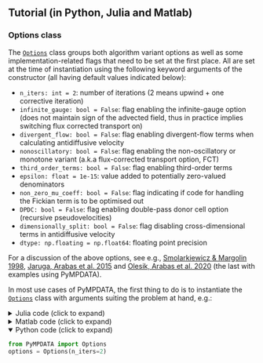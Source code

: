 ## Tutorial (in Python, Julia and Matlab)

### Options class

The [``Options``](https://open-atmos.github.io/PyMPDATA/PyMPDATA/options.html) class
groups both algorithm variant options as well as some implementation-related
flags that need to be set at the first place. All are set at the time
of instantiation using the following keyword arguments of the constructor 
(all having default values indicated below):
- ``n_iters: int = 2``: number of iterations (2 means upwind + one corrective iteration)
- ``infinite_gauge: bool = False``: flag enabling the infinite-gauge option (does not maintain sign of the advected field, thus in practice implies switching flux corrected transport on)
- ``divergent_flow: bool = False``: flag enabling divergent-flow terms when calculating antidiffusive velocity
- ``nonoscillatory: bool = False``: flag enabling the non-oscillatory or monotone variant (a.k.a flux-corrected transport option, FCT)
- ``third_order_terms: bool = False``: flag enabling third-order terms
- ``epsilon: float = 1e-15``: value added to potentially zero-valued denominators 
- ``non_zero_mu_coeff: bool = False``: flag indicating if code for handling the Fickian term is to be optimised out
- ``DPDC: bool = False``: flag enabling double-pass donor cell option (recursive pseudovelocities)
- ``dimensionally_split: bool = False``: flag disabling cross-dimensional terms in antidiffusive velocity
- ``dtype: np.floating = np.float64``: floating point precision

For a discussion of the above options, see e.g., [Smolarkiewicz & Margolin 1998](https://doi.org/10.1006/jcph.1998.5901),
[Jaruga, Arabas et al. 2015](https://doi.org/10.5194/gmd-8-1005-2015) and [Olesik, Arabas et al. 2020](https://arxiv.org/abs/2011.14726)
(the last with examples using PyMPDATA).

In most use cases of PyMPDATA, the first thing to do is to instantiate the 
[``Options``](https://open-atmos.github.io/PyMPDATA/PyMPDATA/options.html) class 
with arguments suiting the problem at hand, e.g.:

<details>
<summary>Julia code (click to expand)</summary>

```Julia
using Pkg
Pkg.add("PyCall")
using PyCall
Options = pyimport("PyMPDATA").Options
options = Options(n_iters=2)
```
</details>

<details>
<summary>Matlab code (click to expand)</summary>

```Matlab
Options = py.importlib.import_module('PyMPDATA').Options;
options = Options(pyargs('n_iters', 2));
```
</details>

<details open>
<summary>Python code (click to expand)</summary>

```Python
from PyMPDATA import Options
options = Options(n_iters=2)
```
</details>
